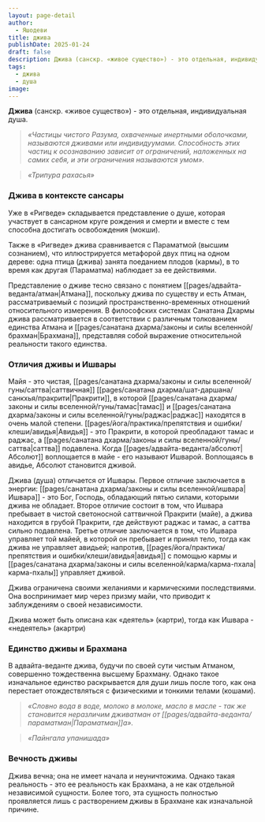 ```yaml
---
layout: page-detail
author:
  - Яшодеви
title: джива
publishDate: 2025-01-24
draft: false
description: Джива (санскр. «живое существо») - это отдельная, индивидуальная душа.
tags:
  - джива
  - душа
image:
---
```

**Джива** (санскр. «живое существо») - это отдельная, индивидуальная душа.

>*«Частицы чистого Разума, охваченные инертными оболочками, называются дживами или индивидуумами. Способность этих частиц к осознаванию зависит от ограничений, наложенных на самих себя, и эти ограничения называются умом».*  
 
>*«Трипура рахасья»*

### Джива в контексте сансары

Уже в «Ригведе» складывается представление о душе, которая участвует в сансарном круге рождения и смерти и вместе с тем способна достигать освобождения (мокши).

Также в «Ригведе» джива сравнивается с Параматмой (высшим сознанием), что иллюстрируется метафорой двух птиц на одном дереве: одна птица (джива) занята поеданием плодов (кармы), в то время как другая (Параматма) наблюдает за ее действиями. 

Представление о дживе тесно связано с понятием [[pages/адвайта-веданта/атман|Атмана]], поскольку джива по существу и есть Атман, рассматриваемый с позиций пространственно-временных отношений относительного измерения. В философских системах Санатана Дхармы джива рассматривается в соответствии с различным толкованием единства Атмана и [[pages/санатана дхарма/законы и силы вселенной/брахман|Брахмана]], представляя собой выражение относительной реальности такого единства.

### Отличия дживы и Ишвары

Майя - это чистая, [[pages/санатана дхарма/законы и силы вселенной/гуны/саттва|саттвичная]] [[pages/санатана дхарма/шат-даршана/санкхья/пракрити|Пракрити]], в которой [[pages/санатана дхарма/законы и силы вселенной/гуны/тамас|тамас]] и [[pages/санатана дхарма/законы и силы вселенной/гуны/раджас|раджас]] находятся в очень малой степени. [[pages/йога/практика/препятствия и ошибки/клеши/авидья|Авидья]] - это Пракрити, в которой преобладают тамас и раджас, а [[pages/санатана дхарма/законы и силы вселенной/гуны/саттва|саттва]] подавлена. Когда [[pages/адвайта-веданта/абсолют|Абсолют]] воплощается в майе - его называют Ишварой. Воплощаясь в авидье, Абсолют становится дживой.

Джива (душа) отличается от Ишвары. Первое отличие заключается в энергии: [[pages/санатана дхарма/законы и силы вселенной/ишвара|Ишвара]] - это Бог, Господь, обладающий пятью силами, которыми джива не обладает. Второе отличие состоит в том, что Ишвара пребывает в чистой светоносной саттвичной Пракрити (майе), а джива находится в грубой Пракрити, где действуют раджас и тамас, а саттва сильно подавлена. Третье отличие заключается в том, что Ишвара управляет той майей, в которой он пребывает и принял тело, тогда как джива не управляет авидьей; напротив, [[pages/йога/практика/препятствия и ошибки/клеши/авидья|авидья]] с помощью кармы и [[pages/санатана дхарма/законы и силы вселенной/карма/карма-пхала|карма-пхалы]] управляет дживой. 

Джива ограничена своими желаниями и кармическими последствиями. Она воспринимает мир через призму майи, что приводит к заблуждениям о своей независимости. 

Джива может быть описана как «деятель» (картри), тогда как Ишвара - «недеятель» (акартри)

### Единство дживы и Брахмана

В адвайта-веданте джива, будучи по своей сути чистым Атманом, совершенно тождественна высшему Брахману. Однако такое изначальное единство раскрывается для души лишь после того, как она перестает отождествляться с физическими и тонкими телами (кошами).

>*«Словно вода в воде, молоко в молоке, масло в масле - так же становится неразличим дживатман от [[pages/адвайта-веданта/параматман|Параматман]]а».*  

>*«Пайнгала упанишада»*

### Вечность дживы

Джива вечна; она не имеет начала и неуничтожима. Однако такая реальность - это ее реальность как Брахмана, а не как отдельной независимой сущности. Более того, эта сущность полностью проявляется лишь с растворением дживы в Брахмане как изначальной причине.
